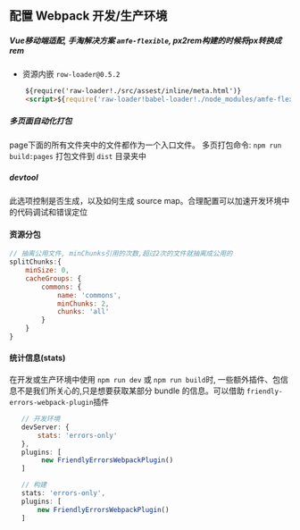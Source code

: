 ## 配置 Webpack 开发/生产环境

##### Vue移动端适配, 手淘解决方案 `amfe-flexible`, px2rem构建的时候将px转换成rem

- 资源内嵌 `row-loader@0.5.2`
```html
    ${require('raw-loader!./src/assest/inline/meta.html')}
    <script>${require('raw-loader!babel-loader!./node_modules/amfe-flexible/index.js')}</script>
```

##### 多页面自动化打包
page下面的所有文件夹中的文件都作为一个入口文件。
多页打包命令: `npm run build:pages`
打包文件到 `dist` 目录夹中


##### devtool
此选项控制是否生成，以及如何生成 source map。合理配置可以加速开发环境中的代码调试和错误定位


#### 资源分包
```javascript
// 抽离公用文件, minChunks引用的次数,超过2次的文件就抽离成公用的
splitChunks:{
    minSize: 0,
    cacheGroups: {
        commons: {
            name: 'commons',
            minChunks: 2,
            chunks: 'all'
        }
    }
}
```

#### 统计信息(stats)
在开发或生产环境中使用 `npm run dev` 或 `npm run build`时, 一些额外插件、包信息不是我们所关心的,只是想要获取某部分 bundle 的信息。可以借助 `friendly-errors-webpack-plugin`插件

```javascript
   // 开发环境
   devServer: {
       stats: 'errors-only'
   },
   plugins: [
        new FriendlyErrorsWebpackPlugin()
   ]

   // 构建
   stats: 'errors-only',
   plugins: [
       new FriendlyErrorsWebpackPlugin()
   ]
```
